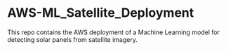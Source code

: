 # AWS-ML_Satellite_Deployment
This repo contains the AWS deployment of a Machine Learning model for detecting solar panels from satellite imagery.
